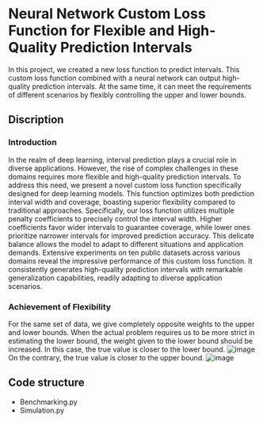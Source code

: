 # Neural Network Custom Loss Function for Flexible and High-Quality Prediction Intervals
In this project, we created a new loss function to predict intervals. This custom loss function combined with a neural network can output high-quality prediction intervals. At the same time, it can meet the requirements of different scenarios by flexibly controlling the upper and lower bounds.

## Discription
### Introduction
In the realm of deep learning, interval prediction plays a crucial role in diverse applications. However, the rise of complex challenges in these domains requires more flexible and high-quality prediction intervals. To address this need, we present a novel custom loss function specifically designed for deep learning models. This function optimizes both prediction interval width and coverage, boasting superior flexibility compared to traditional approaches. Specifically, our loss function utilizes multiple penalty coefficients to precisely control the interval width. Higher coefficients favor wider intervals to guarantee coverage, while lower ones prioritize narrower intervals for improved prediction accuracy. This delicate balance allows the model to adapt to different situations and application
demands. Extensive experiments on ten public datasets across various domains reveal the impressive performance of this custom loss function. It consistently generates high-quality prediction intervals with remarkable generalization capabilities, readily adapting to diverse application scenarios.
### Achievement of Flexibility
For the same set of data, we give completely opposite weights to the upper and lower bounds. When the actual problem requires us to be more strict in estimating the lower bound, the weight given to the lower bound should be increased. In this case, the true value is closer to the lower bound.
![image](https://github.com/HAOYUAN521/Qualifying-Exam/blob/main/Images/strict%20lower%20bound.png)
On the contrary, the true value is closer to the upper bound.
![image]([https://github.com/HAOYUAN521/Qualifying-Exam/blob/main/Images/strict%20upper%20bound.png](https://github.com/HAOYUAN521/Custom-loss-function-for-Interval-prediction/blob/main/Images/strict%20upper%20bound.png))


## Code structure
 * Benchmarking.py
 * Simulation.py

